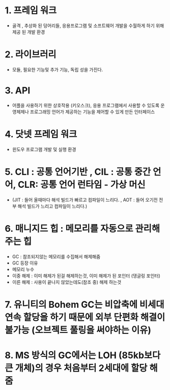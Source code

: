 # 1. 프레임 워크 
- 골격 , 추상화 된 덩어리들, 응용프로그램 및 소프트웨어 개발을 수월하게 하기 위해 제공 된 개발 환경
# 2. 라이브러리 
- 모듈, 필요한 기능및 추가 기능, 독립 성을 가진다.
# 3. API
- 어플을 사용하기 위한 상호작용 (키오스크), 응용 프로그램에서 사용할 수 있도록 운영체제나 프로그래밍 언어가 제공하는 기능을 제어할 수 있게 만든 인터페이스
# 4. 닷넷 프레임 워크 
- 윈도우 프로그램 개발 및 실행 환경
# 5. CLI : 공통 언어기반 , CIL : 공통 중간 언어, CLR: 공통 언어 런타임 - 가상 머신
- (JIT : 들어 올때마다 해석 빌드가 빠르고 컴파일이 느리다. , AOT : 들어 오기전 전부 해석 빌드가 느리고 컴파일이 느리다.)

# 6. 매니지드 힙 : 메모리를 자동으로 관리해 주는 힙
- GC : 참조되지않는 메모리를 수집해서 해제해줌
- GC 등장 이유
- 메모리 누수
- 이중 해제 : 이미 해제가 된걸 해제하는것, 이미 해제가 된 포인터 (댕글링 포인터)
- 이른 해제 : 사용이 끝나지 않았는데도(참조 중) 해제 하는것

# 7. 유니티의 Bohem GC는 비압축에 비세대 연속 할당을 하기 때문에 외부 단편화 해결이 불가능 (오브젝트 풀링을 써야하는 이유)

# 8. MS 방식의 GC에서는 LOH (85kb보다 큰 개체)의 경우 처음부터 2세대에 할당 해줌
